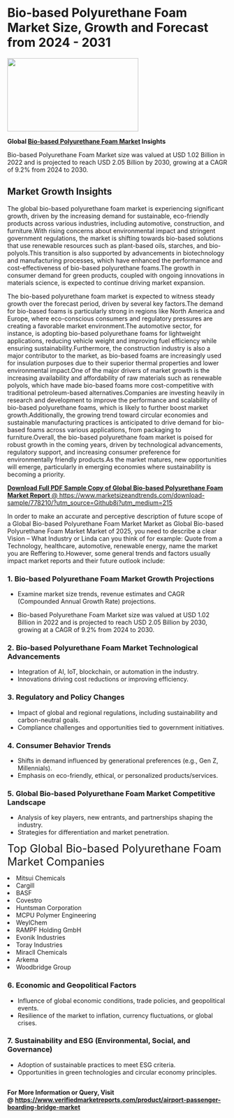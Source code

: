 <H1>Bio-based Polyurethane Foam Market Size, Growth and Forecast from 2024 - 2031</H1><img class="aligncenter size-medium wp-image-584254" src="https://thirdeyenews.in/wp-content/uploads/2024/09/Global-Market-Research-300x168.jpeg" alt="" width="300" height="168" /><p><strong>Global&nbsp;<a href="https://www.marketsizeandtrends.com/download-sample/778210/?utm_source=Github8j?utm_medium=215">Bio-based Polyurethane Foam Market</a> Insights</strong></p><p>Bio-based Polyurethane Foam Market size was valued at USD 1.02 Billion in 2022 and is projected to reach USD 2.05 Billion by 2030, growing at a CAGR of 9.2% from 2024 to 2030.</p><p><h2>Market Growth Insights</h2> <p>The global bio-based polyurethane foam market is experiencing significant growth, driven by the increasing demand for sustainable, eco-friendly products across various industries, including automotive, construction, and furniture.With rising concerns about environmental impact and stringent government regulations, the market is shifting towards bio-based solutions that use renewable resources such as plant-based oils, starches, and bio-polyols.This transition is also supported by advancements in biotechnology and manufacturing processes, which have enhanced the performance and cost-effectiveness of bio-based polyurethane foams.The growth in consumer demand for green products, coupled with ongoing innovations in materials science, is expected to continue driving market expansion.</p> <p><a href="#"></a></p> <p>The bio-based polyurethane foam market is expected to witness steady growth over the forecast period, driven by several key factors.The demand for bio-based foams is particularly strong in regions like North America and Europe, where eco-conscious consumers and regulatory pressures are creating a favorable market environment.The automotive sector, for instance, is adopting bio-based polyurethane foams for lightweight applications, reducing vehicle weight and improving fuel efficiency while ensuring sustainability.Furthermore, the construction industry is also a major contributor to the market, as bio-based foams are increasingly used for insulation purposes due to their superior thermal properties and lower environmental impact.One of the major drivers of market growth is the increasing availability and affordability of raw materials such as renewable polyols, which have made bio-based foams more cost-competitive with traditional petroleum-based alternatives.Companies are investing heavily in research and development to improve the performance and scalability of bio-based polyurethane foams, which is likely to further boost market growth.Additionally, the growing trend toward circular economies and sustainable manufacturing practices is anticipated to drive demand for bio-based foams across various applications, from packaging to furniture.Overall, the bio-based polyurethane foam market is poised for robust growth in the coming years, driven by technological advancements, regulatory support, and increasing consumer preference for environmentally friendly products.As the market matures, new opportunities will emerge, particularly in emerging economies where sustainability is becoming a priority.<p><a href="#"></p><p><span class=""><strong>Download Full PDF Sample Copy of Global Bio-based Polyurethane Foam Market Report</strong> @ <a href="https://www.marketsizeandtrends.com/download-sample/778210/?utm_source=Github8j?utm_medium=215" target="_blank">https://www.marketsizeandtrends.com/download-sample/778210/?utm_source=Github8j?utm_medium=215</a></span></p><p>In order to make an accurate and perceptive description of future scope of a Global&nbsp;Bio-based Polyurethane Foam Market Market as Global&nbsp;Bio-based Polyurethane Foam Market Market of 2025, you need to describe a clear Vision &ndash; What Industry or Linda can you think of for example: Quote from a Technology, healthcare, automotive, renewable energy, name the market you are Reffering to.However, some general trends and factors usually impact market reports and their future outlook include:</p><h3>1.&nbsp;<strong>Bio-based Polyurethane Foam Market Growth Projections</strong></h3><ul><li>Examine market size trends, revenue estimates and CAGR (Compounded Annual Growth Rate) projections.</li><li><p>Bio-based Polyurethane Foam Market size was valued at USD 1.02 Billion in 2022 and is projected to reach USD 2.05 Billion by 2030, growing at a CAGR of 9.2% from 2024 to 2030.</p></li></ul><h3>2.&nbsp;<strong>Bio-based Polyurethane Foam Market Technological Advancements</strong></h3><ul><li>Integration of AI, IoT, blockchain, or automation in the industry.</li><li>Innovations driving cost reductions or improving efficiency.</li></ul><h3>3.&nbsp;<strong>Regulatory and Policy Changes</strong></h3><ul><li>Impact of global and regional regulations, including sustainability and carbon-neutral goals.</li><li>Compliance challenges and opportunities tied to government initiatives.</li></ul><h3>4.&nbsp;<strong>Consumer Behavior Trends</strong></h3><ul><li>Shifts in demand influenced by generational preferences (e.g., Gen Z, Millennials).</li><li>Emphasis on eco-friendly, ethical, or personalized products/services.</li></ul><h3>5.&nbsp;<strong>Global Bio-based Polyurethane Foam Market Competitive Landscape</strong></h3><ul><li>Analysis of key players, new entrants, and partnerships shaping the industry.</li><li>Strategies for differentiation and market penetration.</li></ul><p data-pm-slice="1 1 []"><span style="color: inherit; font-family: inherit; font-size: 25px;">Top Global Bio-based Polyurethane Foam Market Companies</span></p><div class="" data-test-id=""><p><li>Mitsui Chemicals</li><li> Cargill</li><li> BASF</li><li> Covestro</li><li> Huntsman Corporation</li><li> MCPU Polymer Engineering</li><li> WeylChem</li><li> RAMPF Holding GmbH</li><li> Evonik Industries</li><li> Toray Industries</li><li> Miracll Chemicals</li><li> Arkema</li><li> Woodbridge Group</li></p></div><h3>6.&nbsp;<strong>Economic and Geopolitical Factors</strong></h3><ul><li>Influence of global economic conditions, trade policies, and geopolitical events.</li><li>Resilience of the market to inflation, currency fluctuations, or global crises.</li></ul><h3>7.&nbsp;<strong>Sustainability and ESG (Environmental, Social, and Governance)</strong></h3><ul><li>Adoption of sustainable practices to meet ESG criteria.</li><li>Opportunities in green technologies and circular economy principles.</li></ul><h2><strong style="font-size: 14px;">For More Information or Query, Visit @&nbsp;</strong><a style="background-color: #ffffff; font-size: 14px;" href="https://www.marketsizeandtrends.com/report/bio-based-polyurethane-foam-market/" target="_blank">https://www.verifiedmarketreports.com/product/airport-passenger-boarding-bridge-market</a></h2>